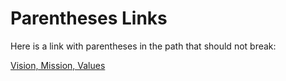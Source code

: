 # Parentheses Links

Here is a link with parentheses in the path that should not break:

[Vision, Mission, Values](Whereby%20(1)%20/Vision,%20Mission,%20Values.md)
